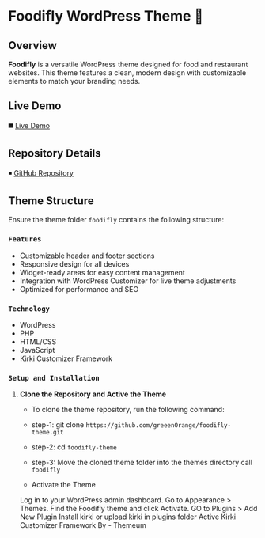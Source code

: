 # Foodifly WordPress Theme 🌟

## Overview
**Foodifly** is a versatile WordPress theme designed for food and restaurant websites. This theme features a clean, modern design with customizable elements to match your branding needs.

## Live Demo
:black_medium_square: [Live Demo](http://localhost/foodifly/)

## Repository Details
:black_medium_small_square: [GitHub Repository](https://github.com/greeenOrange/foodifly-theme.git)

## Theme Structure
Ensure the theme folder `foodifly` contains the following structure:

### `Features`

* Customizable header and footer sections
* Responsive design for all devices
* Widget-ready areas for easy content management
* Integration with WordPress Customizer for live theme adjustments
* Optimized for performance and SEO

### `Technology`

* WordPress
* PHP
* HTML/CSS
* JavaScript
* Kirki Customizer Framework

### `Setup and Installation`

1. **Clone the Repository and Active the Theme**

   * To clone the theme repository, run the following command:

   * step-1: git clone `https://github.com/greeenOrange/foodifly-theme.git`
   * step-2: cd `foodifly-theme`
   * step-3: Move the cloned theme folder into the themes directory call `foodifly`
   * Activate the Theme

    Log in to your WordPress admin dashboard.
    Go to Appearance > Themes.
    Find the Foodifly theme and click Activate.
    GO to Plugins > Add New Plugin
    Install kirki or upload kirki in plugins folder 
    Active Kirki Customizer Framework By - Themeum
